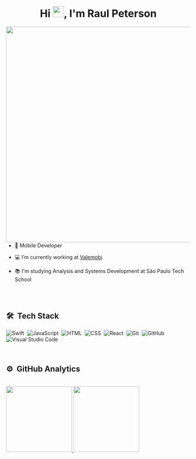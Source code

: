 <h1 align="center">Hi <img src="https://raw.githubusercontent.com/kaueMarques/kaueMarques/master/hi.gif" height="30px">, I'm Raul Peterson</h1>
<img align="right" height="590em" src="https://raw.githubusercontent.com/gist/RaulPetersonSantos/cca3571a14d685753a22eff979c156ac/raw/1b881c39b5f3c93f03f856e732a0d4fa980c78fa/githubcard.svg"/>
<br>


<br>

- 💼 Mobile Developer 

- 💻 I’m currently working at [Valemobi](https://github.com/valemobi)

- 📚 I'm studying Analysis and Systems Development at São Paulo Tech School


<br><br>

## 🛠 &nbsp;Tech Stack

![Swift](https://img.shields.io/badge/-Swift-05122A?style=flat&logo=swift)&nbsp;
![JavaScript](https://img.shields.io/badge/-JavaScript-05122A?style=flat&logo=javascript)&nbsp;
![HTML](https://img.shields.io/badge/-HTML-05122A?style=flat&logo=HTML5)&nbsp;
![CSS](https://img.shields.io/badge/-CSS-05122A?style=flat&logo=CSS3&logoColor=1572B6)&nbsp;
![React](https://img.shields.io/badge/-React-05122A?style=flat&logo=react)&nbsp;
![Git](https://img.shields.io/badge/-Git-05122A?style=flat&logo=git)&nbsp;
![GitHub](https://img.shields.io/badge/-GitHub-05122A?style=flat&logo=github)&nbsp;
![Visual Studio Code](https://img.shields.io/badge/-Visual%20Studio%20Code-05122A?style=flat&logo=visual-studio-code&logoColor=007ACC)&nbsp;

<br>

## ⚙️ &nbsp;GitHub Analytics
<br>

<div>
<a href="https://github.com/raulpetersonsantos">
<img height="180em" src="https://github-readme-stats.vercel.app/api?username=RaulPetersonSantos&show_icons=true&theme=midnight-purple&include_all_commits=true&count_private=true"/>
<img height="180em" src="https://github-readme-stats.vercel.app/api/top-langs/?username=RaulPetersonSantos&layout=compact&langs_count=7&theme=midnight-purple"/>

</div>


<!--
**RaulPetersonSantos/raulpetersonsantos** is a ✨ _special_ ✨ repository because its `README.md` (this file) appears on your GitHub profile.

Here are some ideas to get you started:

- 🔭 I’m currently working on ...
- 🌱 I’m currently learning ...
- 👯 I’m looking to collaborate on ...
- 🤔 I’m looking for help with ...
- 💬 Ask me about ...
- 📫 How to reach me: ...
- 😄 Pronouns: ...
- ⚡ Fun fact: ...
-->
